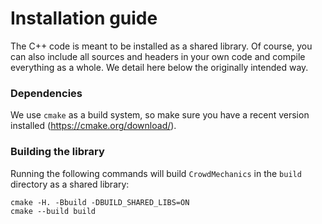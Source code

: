 # Installation guide

The C++ code is meant to be installed as a shared library. Of course, you can also include all sources and headers in your own code and compile everything as a whole. We detail here below the originally intended way.

### Dependencies

We use ```cmake``` as a build system, so make sure you have a recent version installed (https://cmake.org/download/).

### Building the library

Running the following commands will build ```CrowdMechanics``` in the ```build``` directory as a shared library:

```
cmake -H. -Bbuild -DBUILD_SHARED_LIBS=ON
cmake --build build